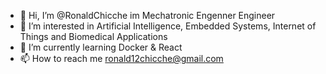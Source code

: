 - 👋 Hi, I’m @RonaldChicche im Mechatronic Engenner Engineer
- 👀 I’m interested in Artificial Intelligence, Embedded Systems, Internet of Things and Biomedical Applications
- 🌱 I’m currently learning Docker & React 
- 📫 How to reach me ronald12chicche@gmail.com

